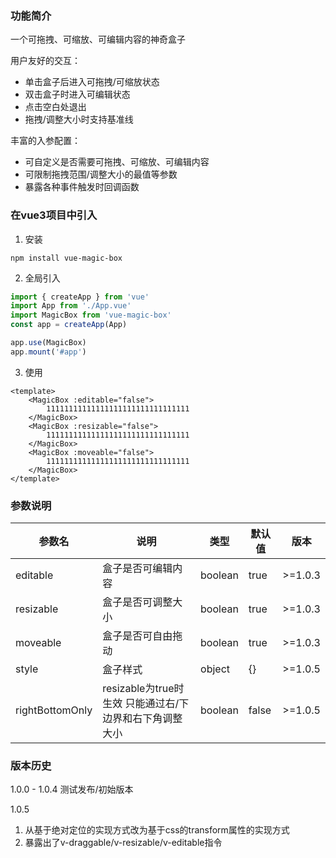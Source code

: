 ### 功能简介
一个可拖拽、可缩放、可编辑内容的神奇盒子

用户友好的交互：
- 单击盒子后进入可拖拽/可缩放状态
- 双击盒子时进入可编辑状态
- 点击空白处退出
- 拖拽/调整大小时支持基准线

丰富的入参配置：
- 可自定义是否需要可拖拽、可缩放、可编辑内容
- 可限制拖拽范围/调整大小的最值等参数
- 暴露各种事件触发时回调函数
### 在vue3项目中引入
1. 安装
```
npm install vue-magic-box
```

2. 全局引入 
```js title="src/main.js"
import { createApp } from 'vue'
import App from './App.vue'
import MagicBox from 'vue-magic-box'
const app = createApp(App)

app.use(MagicBox)
app.mount('#app')
```

3. 使用
```vue title="App.vue"
<template>
    <MagicBox :editable="false">
        11111111111111111111111111111111
    </MagicBox>
    <MagicBox :resizable="false">
        11111111111111111111111111111111
    </MagicBox>
    <MagicBox :moveable="false">
        11111111111111111111111111111111
    </MagicBox>
</template>
```

### 参数说明

| 参数名 | 说明 | 类型 | 默认值 | 版本 |
|---------|---------|---------|---------|---------|
| editable | 盒子是否可编辑内容 | boolean | true | >=1.0.3 |
| resizable | 盒子是否可调整大小 | boolean | true | >=1.0.3 |
| moveable | 盒子是否可自由拖动 | boolean | true | >=1.0.3 |
| style | 盒子样式 | object | {} | >=1.0.5 |
| rightBottomOnly | resizable为true时生效 只能通过右/下边界和右下角调整大小 | boolean | false | >=1.0.5 |

### 版本历史
1.0.0 - 1.0.4
测试发布/初始版本

1.0.5
1. 从基于绝对定位的实现方式改为基于css的transform属性的实现方式
2. 暴露出了v-draggable/v-resizable/v-editable指令